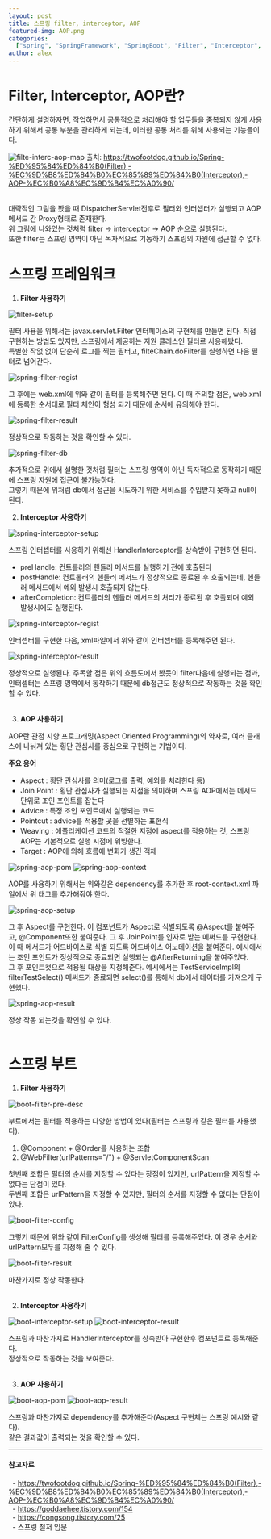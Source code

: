 ```yaml
---
layout: post
title: 스프링 filter, interceptor, AOP
featured-img: AOP.png
categories:
  ["spring", "SpringFramework", "SpringBoot", "Filter", "Interceptor", "AOP"]
author: alex
---
```


# Filter, Interceptor, AOP란?

간단하게 설명하자면, 작업하면서 공통적으로 처리해야 할 업무들을 중복되지 않게 사용하기 위해서 공통 부분을 관리하게 되는데, 이러한 공통 처리를 위해 사용되는 기능들이다. <br>

![filte-interc-aop-map](../image/alex/2021-08-06/filte-interc-aop-map.jpg)
출처: https://twofootdog.github.io/Spring-%ED%95%84%ED%84%B0(Filter),-%EC%9D%B8%ED%84%B0%EC%85%89%ED%84%B0(Interceptor),-AOP-%EC%B0%A8%EC%9D%B4%EC%A0%90/
<br><br>

대략적인 그림을 봤을 때 DispatcherServlet전후로 필터와 인터셉터가 실행되고 AOP 메서드 간 Proxy형태로 존재한다.<br>
위 그림에 나와있는 것처럼 filter -> interceptor -> AOP 순으로 실행된다. <br>
또한 filter는 스프링 영역이 아닌 독자적으로 기동하기 스프링의 자원에 접근할 수 없다.<br>

# 스프링 프레임워크

1. **Filter 사용하기**

![filter-setup](../image/alex/2021-08-06/filter-setup.PNG)

필터 사용을 위해서는 javax.servlet.Filter 인터페이스의 구현체를 만들면 된다. 직접 구현하는 방법도 있지만, 스프링에서 제공하는 지원 클래스인 필터르 사용해봤다. <br>
특별한 작없 없이 단순히 로그를 찍는 필터고, filteChain.doFilter를 실행하면 다음 필터로 넘어간다.<br>

![spring-filter-regist](../image/alex/2021-08-06/spring-filter-regist.PNG)

그 후에는 web.xml에 위와 같이 필터를 등록해주면 된다. 이 때 주의할 점은, web.xml에 등록한 순서대로 필터 체인이 형성 되기 때문에 순서에 유의해야 한다. <br>

![spring-filter-result](../image/alex/2021-08-06/spring-filter-result.PNG)

정상적으로 작동하는 것을 확인할 수 있다. <br>

![spring-filter-db](../image/alex/2021-08-06/spring-filter-db.PNG)

추가적으로 위에서 설명한 것처럼 필터는 스프링 영역이 아닌 독자적으로 동작하기 때문에 스프링 자원에 접근이 불가능하다.<br>
그렇기 때문에 위처럼 db에서 접근을 시도하기 위한 서비스를 주입받지 못하고 null이 된다. <br>

2. **Interceptor 사용하기**

![spring-interceptor-setup](../image/alex/2021-08-06/spring-interceptor-setup.PNG)

스프링 인터셉터를 사용하기 위해선 HandlerInterceptor를 상속받아 구현하면 된다.<br>

- preHandle: 컨트롤러의 핸들러 메서드를 실행하기 전에 호출된다
- postHandle: 컨트롤러의 핸들러 메서드가 정상적으로 종료된 후 호출되는데, 헨들러 메서드에서 예외 발생시 호출되지 않는다.
- afterCompletion: 컨트롤러의 헨들러 메서드의 처리가 종료된 후 호출되며 예외 발생시에도 실행된다.
  <br>

![spring-interceptor-regist](../image/alex/2021-08-06/spring-interceptor-regist.PNG)

인터셉터를 구현한 다음, xml파일에서 위와 같이 인터셉터를 등록해주면 된다.<br>

![spring-interceptor-result](../image/alex/2021-08-06/spring-interceptor-result.PNG)

정상적으로 실행된다. 주목할 점은 위의 흐름도에서 봤듯이 filter다음에 실행되는 점과, 인터셉터는 스프링 영역에서 동작하기 때문에 db접근도 정상적으로 작동하는 것을 확인할 수 있다. <br><br>

3. **AOP 사용하기**

AOP란 관점 지향 프로그래밍(Aspect Oriented Programming)의 약자로, 여러 클래스에 나눠져 있는 횡단 관심사를 중심으로 구현하는 기법이다.<br>

**주요 용어**

- Aspect : 횡단 관심사를 의미(로그를 출력, 예외를 처리한다 등)
- Join Point : 횡단 관심사가 실행되는 지점을 의미하며 스프링 AOP에서는 메서드 단위로 조인 포인트를 잡는다
- Advice : 특정 조인 포인트에서 실행되는 코드
- Pointcut : advice를 적용할 곳을 선별하는 표현식
- Weaving : 애플리케이션 코드의 적절한 지점에 aspect를 적용하는 것, 스프링 AOP는 기본적으로 실행 시점에 위빙한다.
- Target : AOP에 의해 흐름에 변화가 생긴 객체
  <br>

![spring-aop-pom](../image/alex/2021-08-06/spring-aop-pom.PNG)
![spring-aop-context](../image/alex/2021-08-06/spring-aop-context.PNG)

AOP를 사용하기 위해서는 위와같은 dependency를 추가한 후 root-context.xml 파일에서 위 태그를 추가해줘야 한다.<br>

![spring-aop-setup](../image/alex/2021-08-06/spring-aop-setup.PNG)

그 후 Aspect를 구현한다. 이 컴포넌트가 Aspect로 식별되도록 @Aspect를 붙여주고, @Component또한 붙여준다. 그 후 JoinPoint를 인자로 받는 메써드를 구현한다. 이 때 메서드가 어드바이스로 식별 되도록 어드바이스 어노테이션을 붙여준다. 예시에서는 조인 포인트가 정상적으로 종료되면 실행되는 @AfterReturning을 붙여주었다. <br>
그 후 포인트컷으로 적용될 대상을 지정해준다. 예시에서는 TestServiceImpl의 filterTestSelect() 메써드가 종료되면 select()를 통해서 db에서 데이터를 가져오게 구현했다. <br>

![spring-aop-result](../image/alex/2021-08-06/spring-aop-result.PNG)

정상 작동 되는것을 확인할 수 있다.<br><br>

# 스프링 부트

1. **Filter 사용하기**

![boot-filter-pre-desc](../image/alex/2021-08-06/boot-filter-pre-desc.PNG)

부트에서는 필터를 적용하는 다양한 방법이 있다(필터는 스프링과 같은 필터를 사용했다). <br>

1. @Component + @Order를 사용하는 조합
2. @WebFilter(urlPatterns="/") + @ServletComponentScan

첫번째 조합은 필터의 순서를 지정할 수 있다는 장점이 있지만, urlPattern을 지정할 수 없다는 단점이 있다.<br>
두번째 조합은 urlPattern을 지정할 수 있지만, 필터의 순서를 지정할 수 없다는 단점이 있다.<br>

![boot-filter-config](../image/alex/2021-08-06/boot-filter-config.PNG)

그렇기 때문에 위와 같이 FilterConfig를 생성해 필터를 등록해주었다. 이 경우 순서와 urlPattern모두를 지정해 줄 수 있다.<br>

![boot-filter-result](../image/alex/2021-08-06/boot-filter-result.PNG)

마찬가지로 정상 작동한다. <br><br>

2. **Interceptor 사용하기**

![boot-interceptor-setup](../image/alex/2021-08-06/boot-interceptor-setup.PNG)
![boot-interceptor-result](../image/alex/2021-08-06/boot-interceptor-result.PNG)

스프링과 마찬가지로 HandlerInterceptor를 상속받아 구현한후 컴포넌트로 등록해준다.<br>
정상적으로 작동하는 것을 보여준다.<br><br>

3. **AOP 사용하기**

![boot-aop-pom](../image/alex/2021-08-06/boot-aop-pom.PNG)
![boot-aop-result](../image/alex/2021-08-06/boot-aop-result.PNG)

스프링과 마찬가지로 dependency를 추가해준다(Aspect 구현체는 스프링 예시와 같다).<br>
같은 결과값이 출력되는 것을 확인할 수 있다. <br>

---

#### 참고자료

&nbsp; - https://twofootdog.github.io/Spring-%ED%95%84%ED%84%B0(Filter),-%EC%9D%B8%ED%84%B0%EC%85%89%ED%84%B0(Interceptor),-AOP-%EC%B0%A8%EC%9D%B4%EC%A0%90/ <br>
&nbsp; - https://goddaehee.tistory.com/154 <br>
&nbsp; - https://congsong.tistory.com/25 <br>
&nbsp; - 스프링 철저 입문 <br>
